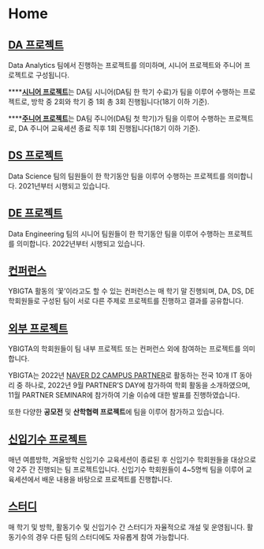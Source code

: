 # Home

## [DA 프로젝트](project/da/)

Data Analytics 팀에서 진행하는 프로젝트를 의미하며, 시니어 프로젝트와 주니어 프로젝트로 구성됩니다.

****[**시니어 프로젝트**](<project/da/undefined (1).md>)는 DA팀 시니어(DA팀 한 학기 수료)가 팀을 이루어 수행하는 프로젝트로, 방학 중 2회와 학기 중 1회 총 3회 진행됩니다(18기 이하 기준).

****[**주니어 프로젝트**](project/da/da-2/)는 DA팀 주니어(DA팀 첫 학기)가 팀을 이루어 수행하는 프로젝트로, DA 주니어 교육세션 종료 직후 1회 진행됩니다(18기 이하 기준).

## [DS 프로젝트](project/ds.md)

Data Science 팀의 팀원들이 한 학기동안 팀을 이루어 수행하는 프로젝트를 의미합니다. 2021년부터 시행되고 있습니다.

## [DE 프로젝트](project/de.md)

Data Engineering 팀의 시니어 팀원들이 한 학기동안 팀을 이루어 수행하는 프로젝트를 의미합니다. 2022년부터 시행되고 있습니다.

## [컨퍼런스](conference/undefined/)

YBIGTA 활동의 ‘꽃’이라고도 할 수 있는 컨퍼런스는 매 학기 말 진행되며, DA, DS, DE 학회원들로 구성된 팀이 서로 다른 주제로 프로젝트를 진행하고 결과를 공유합니다.

## [외부 프로젝트](<project/undefined (1).md>)

YBIGTA의 학회원들이 팀 내부 프로젝트 또는 컨퍼런스 외에 참여하는 프로젝트를 의미합니다.

YBIGTA는 2022년 [NAVER D2 CAMPUS PARTNER](https://d2.naver.com/news/4512690)로 활동하는 전국 10개 IT 동아리 중 하나로, 2022년 9월 PARTNER’S DAY에 참가하여 학회 활동을 소개하였으며, 11월 PARTNER SEMINAR에 참가하여 기술 이슈에 대한 발표를 진행하였습니다.

또한 다양한 **공모전** 및 **산학협력 프로젝트**에 팀을 이루어 참가하고 있습니다.

## [신입기수 프로젝트](project/undefined.md)

매년 여름방학, 겨울방학 신입기수 교육세션이 종료된 후 신입기수 학회원들을 대상으로 약 2주 간 진행되는 팀 프로젝트입니다. 신입기수 학회원들이 4\~5명씩 팀을 이루어 교육세션에서 배운 내용을 바탕으로 프로젝트를 진행합니다.

## [스터디](study/undefined/)

매 학기 및 방학, 활동기수 및 신입기수 간 스터디가 자율적으로 개설 및 운영됩니다. 활동기수의 경우 다른 팀의 스터디에도 자유롭게 참여 가능합니다.



